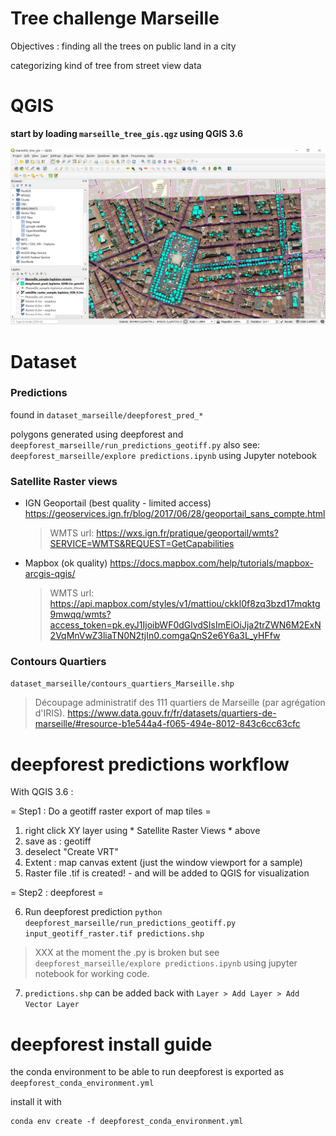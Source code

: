 Tree challenge Marseille
========================

Objectives : finding all the trees on public land in a city

categorizing kind of tree from street view data

QGIS
====

**start by loading `marseille_tree_gis.qgz` using QGIS 3.6**

![map of Marseille in QGIS with tree prediction](screenshot.png)

Dataset
=======

### Predictions

found in `dataset_marseille/deepforest_pred_*`

polygons generated using deepforest and `deepforest_marseille/run_predictions_geotiff.py`
also see:
`deepforest_marseille/explore predictions.ipynb` using Jupyter notebook


### Satellite Raster views

  *  IGN Geoportail (best quality - limited access)
     https://geoservices.ign.fr/blog/2017/06/28/geoportail_sans_compte.html
     > WMTS url: https://wxs.ign.fr/pratique/geoportail/wmts?SERVICE=WMTS&REQUEST=GetCapabilities

  *  Mapbox (ok quality)
     https://docs.mapbox.com/help/tutorials/mapbox-arcgis-qgis/
     > WMTS url: https://api.mapbox.com/styles/v1/mattiou/ckkl0f8zq3bzd17mqktg9mwqq/wmts?access_token=pk.eyJ1IjoibWF0dGlvdSIsImEiOiJja2trZWN6M2ExN2VqMnVwZ3liaTN0N2tjIn0.comgaQnS2e6Y6a3L_yHFfw

### Contours Quartiers
`dataset_marseille/contours_quartiers_Marseille.shp`

> Découpage administratif des 111 quartiers de Marseille (par agrégation d'IRIS).
> https://www.data.gouv.fr/fr/datasets/quartiers-de-marseille/#resource-b1e544a4-f065-494e-8012-843c6cc63cfc


deepforest predictions workflow
===============================

With QGIS 3.6 :

= Step1 : Do a geotiff raster export of map tiles =

1. right click XY layer using * Satellite Raster Views * above
2. save as : geotiff
3. deselect "Create VRT"
4. Extent : map canvas extent (just the window viewport for a sample)
5. Raster file .tif is created! - and will be added to QGIS for visualization


= Step2 : deepforest =

6. Run deepforest prediction
`python deepforest_marseille/run_predictions_geotiff.py input_geotiff_raster.tif predictions.shp`

> XXX at the moment the .py is broken but see `deepforest_marseille/explore predictions.ipynb` using jupyter notebook for working code.

7. `predictions.shp` can be added back with `Layer > Add Layer > Add Vector Layer`


deepforest install guide
========================

the conda environment to be able to run deepforest is
exported as `deepforest_conda_environment.yml`

install it with

```
conda env create -f deepforest_conda_environment.yml
```
